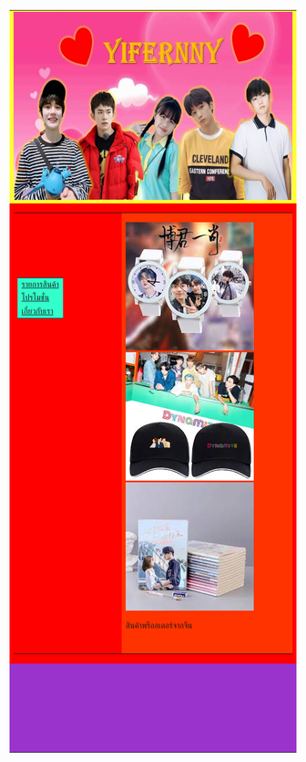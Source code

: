 <html xmlns="http://www.w3.org/1999/xhtml">
<head>
<meta http-equiv="Content-Type" content="text/html; charset=utf-8" />
</head>

<body>
<table width="1024" border="0" align="center" cellpadding="1" cellspacing="1">
  <tr>
    <td height="200" bgcolor="#FFFF33"><img src="img/83039719_848757705547546_1310543003323990016_n.jpg" width="1281" height="330" /></td>
  </tr>
  <tr>
    <td height="600" bgcolor="#FF0000"><table width="1077" border="0" cellspacing="1" cellpadding="1">
      <tr>
        <td width="370"><table width="370" height="521" border="0" cellpadding="1" cellspacing="1">
          <tr>
            <td bgcolor="#33FFCC"><a href="img/rr.jpg">รายการสินค้า</a></td>
          </tr>
          <tr>
            <td bgcolor="#33FFCC"><a href="img/1.jpg">โปรโมชั่น</a></td>
          </tr>
          <tr>
            <td bgcolor="#33FFCC"><a href="img/เกี่ยวกับเรา.jpg">เกี่ยวกับเรา</a></td>
          </tr>
        </table></td>
        <td width="700" bgcolor="#FF3300"><p><img src="img/images (1).jpeg" width="225" height="225" /><img src="img/images (3).jpeg" width="225" height="225" /><img src="img/ดาวน์โหลด (2).jpeg" width="225" height="225" /></p>
          <p> สินค้าพรีออเดอร์จากจีน</p></td>
      </tr>
      <tr>
        <td>&nbsp;</td>
        <td bgcolor="#FF3300">&nbsp;</td>
      </tr>
    </table></td>
  </tr>
  <tr>
    <td height="150" bgcolor="#9933CC">&nbsp;</td>
  </tr>
</table>
</body>
</html>
